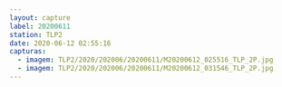 ```yaml
---
layout: capture
label: 20200611
station: TLP2
date: 2020-06-12 02:55:16
capturas:
  - imagem: TLP2/2020/202006/20200611/M20200612_025516_TLP_2P.jpg
  - imagem: TLP2/2020/202006/20200611/M20200612_031546_TLP_2P.jpg
---
```

